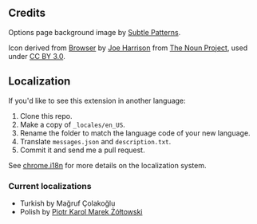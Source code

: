 ﻿## Credits

Options page background image by [Subtle Patterns](http://subtlepatterns.com/use-your-illusion/).

Icon derived from [Browser](http://thenounproject.com/term/browser/16164/) by [Joe Harrison](http://thenounproject.com/joe_harrison) from [The Noun Project](http://thenounproject.com/), used under [CC BY 3.0](http://creativecommons.org/licenses/by/3.0/).

## Localization

If you'd like to see this extension in another language:

1. Clone this repo.
2. Make a copy of `_locales/en_US`.
3. Rename the folder to match the language code of your new language.
4. Translate `messages.json` and `description.txt`.
5. Commit it and send me a pull request.

See [chrome.i18n](https://developer.chrome.com/extensions/i18n) for more details on the localization system.

### Current localizations

* Turkish by Mağruf Çolakoğlu
* Polish by [Piotr Karol Marek Żółtowski](https://github.com/Piter432)
